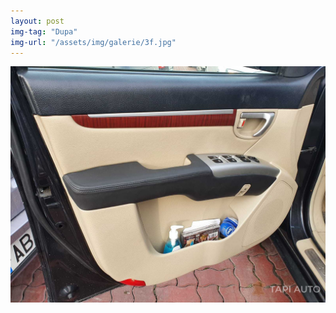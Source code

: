 ```yaml
---
layout: post
img-tag: "Dupa"
img-url: "/assets/img/galerie/3f.jpg"
---
```


![Poza](/assets/img/galerie/3f.jpg)